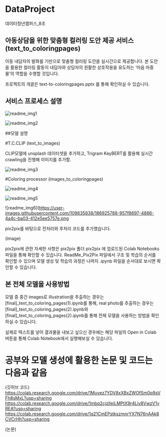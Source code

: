 # DataProject
데이터청년캠퍼스_8조

## 아동상담을 위한 맞춤형 컬러링 도안 제공 서비스(text_to_coloringpages)

아동 내담자의 발화를 기반으로 맞춤형 컬러링 도안을 실시간으로 제공합니다.
본 도안을 활용한 컬러링 활동이 내담자와 상담자의 원활한 상호작용을 유도하는 ‘마음 마중물’의 역할을 수행할 것입니다.

프로젝트의 개괄은 text-to-coloringpages.pptx 를 통해 확인하실 수 있습니다.

## 서비스 프로세스 설명
![readme_img1](https://user-images.githubusercontent.com/109835838/186925714-6b50ef78-c1b2-4545-964e-c3ca8719f789.png)

![readme_img2](https://user-images.githubusercontent.com/109835838/186925735-84b7ebad-a05b-4dc0-b4bd-5a4db8a02c28.png)

##모델 설명

#T.C.CLIP (text_to_images)

CLIP모델에 unsplash 데이터셋을 추가하고, Trigram KeyBERT를 활용해 실시간 crawling을 진행해 이미지를 추가함.

![readme_img3](https://user-images.githubusercontent.com/109835838/186925759-4ac4fbe8-554c-4b94-881d-7eb67dd3bee8.png)


#Coloring processor (images_to_coloringpages) 

![readme_img4](https://user-images.githubusercontent.com/109835838/186925773-67eb6768-f504-441b-96f6-10467535c8ed.png)

![readme_img5](https://user-images.githubusercontent.com/109835838/186925821-dd94ca56-aa28-43cd-8ca2-4cadf7e2c5e4.png)

![readme_img6](https://user-images.githubusercontent.com/109835838/186925788-957f8697-4866-4a4c-ba03-412e5ee5757e.png

pix2pix를 바탕으로 전처리와 후처리 코드를 추가했습니다.

(image)

pix2pix에 관한 자세한 사항은 pix2pix 폴더 pix2pix 에 업로드된 Colab Notebooks 파일을 통해 확인할 수 있습니다.
ReadMe_Pix2Pix 파일에서 구조 및 학습의 순서를 확인할 수 있으며 모델 생성 및 학습의 과정은 나머지 .ipynb 파일을 순서대로 보시면 확인할 수 있습니다.


## 본 전체 모델을 사용방법
모델 중 중간 images로 illustration을 추출하는 경우는 [final]_text_to_coloring_pages(1).ipynb를 통해,
real photo를 추출하는 경우는 [final]_text_to_coloring_pages(2).ipynb와 [final]_text_to_coloring_pages(2).ipynb를 통해 전체 모델을 사용하는 방법을 확인하실 수 있습니다.

실제로 텍스트를 넣어 결과물을 내보고 싶으신 경우에는 해당 파일의 Open in Colab 버튼을 통해 Colab Notebook에서 실행해보실 수 있습니다.


# 공부와 모델 생성에 활용한 논문 및 코드는 다음과 같음
(깃허브 코드)
<https://colab.research.google.com/drive/1Muyez7YDV8xXBxZWOfSm0p9sVFh8sMxL?usp=sharing>
<https://colab.research.google.com/drive/1mbq2cjzIleiLMPtX9r4Liv8VwzV1yREA?usp=sharing>
<https://colab.research.google.com/drive/1q21CmEPstkszmnrYX7N76nAAk8CVCrHh?usp=sharing>

(논문)

